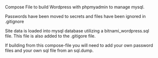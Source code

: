 Compose File to build Wordpress with phpmyadmin to manage mysql.

Passwords have been moved to secrets and files have been ignored in .gitignore

Site data is loaded into mysql database utilizing a bitnami_wordpress.sql file.  This file is also added to the .gitigore file.

If building from this compose-file you will need to add your own password files and your own sql file from an sql.dump.

